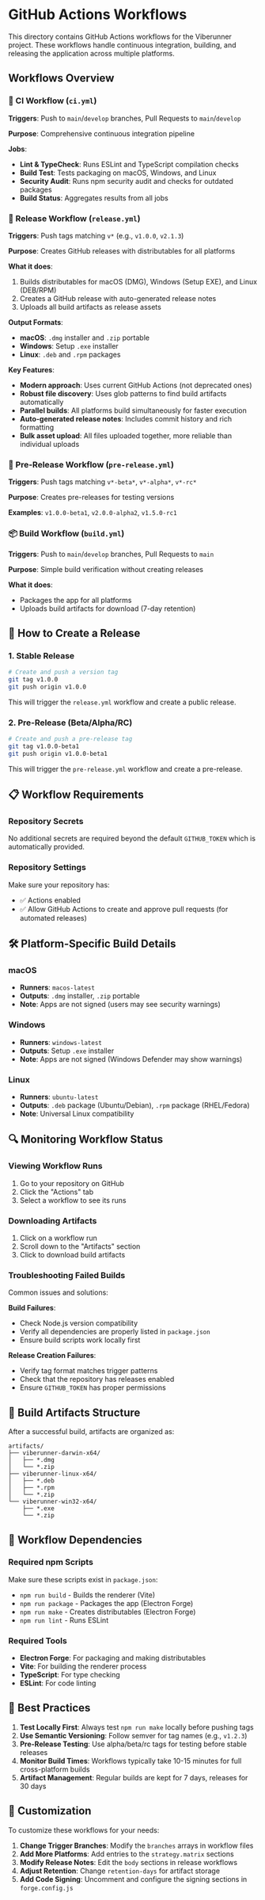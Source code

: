 # GitHub Actions Workflows

This directory contains GitHub Actions workflows for the Viberunner project. These workflows handle continuous integration, building, and releasing the application across multiple platforms.

## Workflows Overview

### 🔧 CI Workflow (`ci.yml`)
**Triggers**: Push to `main`/`develop` branches, Pull Requests to `main`/`develop`

**Purpose**: Comprehensive continuous integration pipeline

**Jobs**:
- **Lint & TypeCheck**: Runs ESLint and TypeScript compilation checks
- **Build Test**: Tests packaging on macOS, Windows, and Linux
- **Security Audit**: Runs npm security audit and checks for outdated packages
- **Build Status**: Aggregates results from all jobs

### 🚀 Release Workflow (`release.yml`)
**Triggers**: Push tags matching `v*` (e.g., `v1.0.0`, `v2.1.3`)

**Purpose**: Creates GitHub releases with distributables for all platforms

**What it does**:
1. Builds distributables for macOS (DMG), Windows (Setup EXE), and Linux (DEB/RPM)
2. Creates a GitHub release with auto-generated release notes
3. Uploads all build artifacts as release assets

**Output Formats**:
- **macOS**: `.dmg` installer and `.zip` portable
- **Windows**: Setup `.exe` installer
- **Linux**: `.deb` and `.rpm` packages

**Key Features**:
- **Modern approach**: Uses current GitHub Actions (not deprecated ones)
- **Robust file discovery**: Uses glob patterns to find build artifacts automatically
- **Parallel builds**: All platforms build simultaneously for faster execution
- **Auto-generated release notes**: Includes commit history and rich formatting
- **Bulk asset upload**: All files uploaded together, more reliable than individual uploads

### 🧪 Pre-Release Workflow (`pre-release.yml`)
**Triggers**: Push tags matching `v*-beta*`, `v*-alpha*`, `v*-rc*`

**Purpose**: Creates pre-releases for testing versions

**Examples**: `v1.0.0-beta1`, `v2.0.0-alpha2`, `v1.5.0-rc1`

### 📦 Build Workflow (`build.yml`)
**Triggers**: Push to `main`/`develop` branches, Pull Requests to `main`

**Purpose**: Simple build verification without creating releases

**What it does**:
- Packages the app for all platforms
- Uploads build artifacts for download (7-day retention)

## 🚀 How to Create a Release

### 1. Stable Release
```bash
# Create and push a version tag
git tag v1.0.0
git push origin v1.0.0
```

This will trigger the `release.yml` workflow and create a public release.

### 2. Pre-Release (Beta/Alpha/RC)
```bash
# Create and push a pre-release tag
git tag v1.0.0-beta1
git push origin v1.0.0-beta1
```

This will trigger the `pre-release.yml` workflow and create a pre-release.

## 📋 Workflow Requirements

### Repository Secrets
No additional secrets are required beyond the default `GITHUB_TOKEN` which is automatically provided.

### Repository Settings
Make sure your repository has:
- ✅ Actions enabled
- ✅ Allow GitHub Actions to create and approve pull requests (for automated releases)

## 🛠️ Platform-Specific Build Details

### macOS
- **Runners**: `macos-latest`
- **Outputs**: `.dmg` installer, `.zip` portable
- **Note**: Apps are not signed (users may see security warnings)

### Windows
- **Runners**: `windows-latest`
- **Outputs**: Setup `.exe` installer
- **Note**: Apps are not signed (Windows Defender may show warnings)

### Linux
- **Runners**: `ubuntu-latest`
- **Outputs**: `.deb` package (Ubuntu/Debian), `.rpm` package (RHEL/Fedora)
- **Note**: Universal Linux compatibility

## 🔍 Monitoring Workflow Status

### Viewing Workflow Runs
1. Go to your repository on GitHub
2. Click the "Actions" tab
3. Select a workflow to see its runs

### Downloading Artifacts
1. Click on a workflow run
2. Scroll down to the "Artifacts" section
3. Click to download build artifacts

### Troubleshooting Failed Builds
Common issues and solutions:

**Build Failures**:
- Check Node.js version compatibility
- Verify all dependencies are properly listed in `package.json`
- Ensure build scripts work locally first

**Release Creation Failures**:
- Verify tag format matches trigger patterns
- Check that the repository has releases enabled
- Ensure `GITHUB_TOKEN` has proper permissions

## 📁 Build Artifacts Structure

After a successful build, artifacts are organized as:

```
artifacts/
├── viberunner-darwin-x64/
│   ├── *.dmg
│   └── *.zip
├── viberunner-linux-x64/
│   ├── *.deb
│   ├── *.rpm
│   └── *.zip
└── viberunner-win32-x64/
    ├── *.exe
    └── *.zip
```

## 🔄 Workflow Dependencies

### Required npm Scripts
Make sure these scripts exist in `package.json`:
- `npm run build` - Builds the renderer (Vite)
- `npm run package` - Packages the app (Electron Forge)
- `npm run make` - Creates distributables (Electron Forge)
- `npm run lint` - Runs ESLint

### Required Tools
- **Electron Forge**: For packaging and making distributables
- **Vite**: For building the renderer process
- **TypeScript**: For type checking
- **ESLint**: For code linting

## 🎯 Best Practices

1. **Test Locally First**: Always test `npm run make` locally before pushing tags
2. **Use Semantic Versioning**: Follow semver for tag names (e.g., `v1.2.3`)
3. **Pre-Release Testing**: Use alpha/beta/rc tags for testing before stable releases
4. **Monitor Build Times**: Workflows typically take 10-15 minutes for full cross-platform builds
5. **Artifact Management**: Regular builds are kept for 7 days, releases for 30 days

## 📝 Customization

To customize these workflows for your needs:

1. **Change Trigger Branches**: Modify the `branches` arrays in workflow files
2. **Add More Platforms**: Add entries to the `strategy.matrix` sections
3. **Modify Release Notes**: Edit the `body` sections in release workflows
4. **Adjust Retention**: Change `retention-days` for artifact storage
5. **Add Code Signing**: Uncomment and configure the signing sections in `forge.config.js`